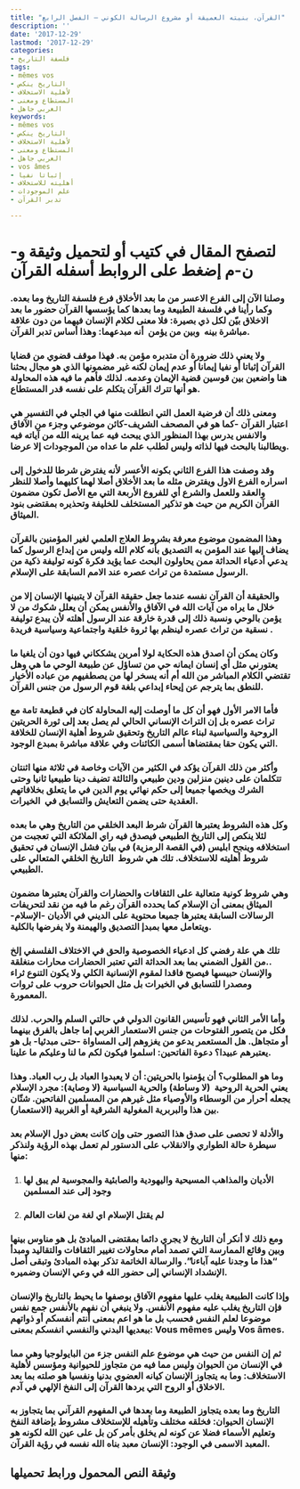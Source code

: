 ```yaml
---
title: "القرآن، بنيته العميقة أو مشروع الرسالة الكوني – الفصل الرابع"
description: ''
date: '2017-12-29'
lastmod: '2017-12-29'
categories:
- فلسفة التاريخ
tags:
- mêmes vos
- التاريخ ينكص
- لأهلية الاستخلاف
- المستطاع ومعنى
- الغربي جاهل
keywords:
- mêmes vos
- التاريخ ينكص
- لأهلية الاستخلاف
- المستطاع ومعنى
- الغربي جاهل
- vos âmes
- إثباتا نفيا
- أهليته للاستخلاف
- علم الموجودات
- تدبر القرآن

---
```

# **لتصفح المقال في كتيب أو لتحميل وثيقة و-ن-م إضغط على الروابط أسفله** **القرآن**

### وصلنا الآن إلى الفرع الاعسر من ما بعد الأخلاق فرع فلسفة التاريخ وما بعده. وكما رأينا في فلسفة الطبيعة وما بعدها كما يؤسسها القرآن حضور ما بعد الاخلاق بيّن لكل ذي بصيرة: فلا معنى لكلام الإنسان فيهما من دون علاقة مباشرة بينه  وبين من يؤمن  أنه مبدعهما: وهذا أساس تدبر القرآن.

### ولا يعني ذلك ضرورة أن متدبره مؤمن به. فهذا موقف قضوي من قضايا القرآن إثباتا أو نفيا إيمانا أو عدم إيمان لكنه غير مضمونها الذي هو مجال بحثنا هنا واضعين بين قوسين قضية الإيمان وعدمه. لذلك فأهم ما فيه هذه المحاولة هو أنها تترك القرآن يتكلم على نفسه قدر المستطاع.

### ومعنى ذلك أن فرضية العمل التي انطلقت منها في الجلي في التفسير هي اعتبار القرآن -كما هو في المصحف الشريف-كائن موضوعي وجزء من الآفاق والانفس يدرس بهذا المنظور الذي يبحث فيه عما يرينه الله من آياته فيه ويطالبنا بالبحث فيها لذاته وليس لطلب علم ما عداه من الموجودات إلا عرضا.

### وقد وصفت هذا الفرع الثاني بكونه الأعسر لأنه يفترض شرطا للدخول إلى اسراره الفرع الاول ويفترض مثله ما بعد الأخلاق أصلا لهما كليهما وأصلا للنظر والعقد وللعمل والشرع أي للفروع الأربعة التي مع الأصل تكون مضمون القرآن الكريم من حيث هو تذكير المستخلف للخليفة وتحذيره بمقتضى بنود الميثاق.

### وهذا المضمون موضوع معرفة بشروط العلاج العلمي لغير المؤمنين بالقرآن يضاف إليها عند المؤمن به التصديق بأنه كلام الله وليس من إبداع الرسول كما يدعي أدعياء الحداثة ممن يحاولون البحث عما يؤيد فكرة كونه توليفة ذكية من الرسول مستمدة من تراث عصره عند الامم السابقة على الإسلام.

### والحقيقة أن القرآن نفسه عندما جعل حقيقة القرآن لا يتبينها الإنسان إلا من خلال ما يراه من آيات الله في الآفاق والأنفس يمكن أن يعلل شكوك من لا يؤمن بالوحي ونسبة ذلك إلى قدرة خارقة عند الرسول أهلته لأن يبدع توليفة نسقية من تراث عصره لينظم بها ثروة خلقية واجتماعية وسياسية فريدة .

### وكان يمكن أن اصدق هذه الحكاية لولا أمرين يشككاني فيها دون أن يلغيا ما يعتورني مثل أي إنسان ايمانه حي من تساؤل عن طبيعة الوحي ما هي وهل تقتضي الكلام المباشر من الله أم أنه يسخر لها من يصطفيهم من عباده الأخيار للنطق بما يترجم عن إيحاء إبداعي بلغة قوم الرسول من جنس القرآن.

### فأما الامر الأول فهو أن كل ما أوصلت إليه المحاولة كان في قطيعة تامة مع تراث عصره بل إن التراث الإنساني الحالي لم يصل بعد إلى ثورة الحريتين الروحية والسياسية لبناء عالم التاريخ وتحقيق شروط أهلية الإنسان للخلافة التي يكون حقا بمقتضاها أسمى الكائنات وفي علاقة مباشرة بمبدع الوجود.

### وأكثر من ذلك القرآن يؤكد في الكثير من الآيات وخاصة في ثلاثة منها اثنتان تتكلمان على دينين منزلين ودين طبيعي والثالثة تضيف دينا طبيعيا ثانيا وحتى الشرك ويخصها جميعا إلى حكم نهائي يوم الدين في ما يتعلق بخلافاتهم العقدية حتى يضمن التعايش والتسابق في  الخيرات.

### وكل هذه الشروط يعتبرها القرآن شرط البعد الخلقي من التاريخ وهي ما بعده لئلا ينكص إلى التاريخ الطبيعي فيصدق فيه راي الملائكة التي تعجبت من استخلافه وينجح ابليس (في القصة الرمزية) في بيان فشل الإنسان في تحقيق شروط أهليته للاستخلاف. تلك هي شروط  التاريخ الخلقي المتعالي على الطبيعي.

### وهي شروط كونية متعالية على الثقافات والحضارات والقرآن يعتبرها مضمون الميثاق بمعنى أن الإسلام كما يحدده القرآن رغم ما فيه من نقد لتحريفات الرسالات السابقة يعتبرها جميعا محتوية على الديني في الأديان -الإسلام-ويتعامل معها بمبدإ التصديق والهيمنة ولا يفرضها بالكلية.

### تلك هي علة رفضي كل ادعياء الخصوصية والحق في الاختلاف الفلسفي إلخ ..من القول الضمني بما بعد الحداثة التي تعتبر الحضارات محارات منغلقة والإنسان حبيسها فيصبح فاقدا لمقوم الإنسانية الكلي ولا يكون التنوع ثراء ومصدرا للتسابق في الخيرات بل مثل الحيوانات حروب على ثروات المعمورة.

### وأما الأمر الثاني فهو تأسيس القانون الدولي في حالتي السلم والحرب. لذلك فكل من يتصور الفتوحات من جنس الاستعمار الغربي إما جاهل بالفرق بينهما أو متجاهل. هل المستعمر يدعو من يغزوهم إلى المساواة -حتى مبدئيا- بل هو يعتبرهم عبيدا؟ دعوة الفاتحين: اسلموا فيكون لكم ما لنا وعليكم ما علينا.

### وما هو المطلوب؟ أن يؤمنوا بالحريتين: أن لا يعبدوا العباد بل رب العباد. وهذا يعني الحرية الروحية  (لا وساطة) والحرية السياسية (لا وصاية): مجرد الإسلام يجعله أحرار من الوسطاء والأوصياء مثل غيرهم من المسلمين الفاتحين. شتّان بين هذا والبربرية المغولية الشرقية أو الغربية (الاستعمار).

### والأدلة لا تحصى على صدق هذا التصور حتى وإن كانت بعض دول الإسلام بعد سيطرة حالة الطواري والانقلاب على الدستور لم تعمل بهذه الرؤية ولنذكر منها:

1. ### الأديان والمذاهب المسيحية واليهودية والصابئية والمجوسية لم يبق لها وجود إلى عند المسلمين
2. ### لم يقتل الإسلام اي لغة من لغات العالم

### ومع ذلك لا أنكر أن التاريخ لا يجري دائما بمقتضى المبادئ بل هو مناوس بينها وبين وقائع الممارسة التي تصمد أمام محاولات تغيير الثقافات والتقاليد ومبدأ “هذا ما وجدنا عليه آباءنا”. والرسالة الخاتمة تذكر بهذه المبادئ وتبقى أصل الإنشداد الإنساني إلى حضور الله في وعي الإنسان وضميره.

### وإذا كانت الطبيعة يغلب عليها مفهوم الآفاق بوصفها ما يحيط بالتاريخ والإنسان فإن التاريخ يغلب عليه مفهوم الأنفس. ولا ينبغي أن نفهم بالأنفس جمع نفس موضوعا لعلم النفس فحسب بل ما هو اعم بمعنى أنتم أنفسكم أو ذواتهم ببعديها البدني والنفسي انفسكم بمعنى: Vous mêmes وليس Vos âmes.

### ثم إن النفس من حيث هي موضوع علم النفس جزء من البايولوجيا وهي مما في الإنسان من الحيوان وليس مما فيه من متجاوز للحيوانية ومؤسس لأهلية الاستخلاف: وما به يتجاوز الإنسان كيانه العضوي بدنيا ونفسيا هو صلته بما بعد الاخلاق أو الروح التي يردها القرآن إلى النفخ الإلهي في آدم.

### التاريخ وما بعده يتجاوز الطبيعة وما بعدها في المفهوم القرآني بما يتجاوز به الإنسان الحيوان: فخلقه مختلف وتأهيله للإستخلاف مشروط بإضافة النفخ وتعليم الأسماء فضلا عن كونه لم يخلق بأمر كن بل على عين الله لكونه هو المعبد الاسمى في الوجود: الإنسان معبد بناه الله نفسه في رؤية القرآن.

## وثيقة النص المحمول ورابط تحميلها

###